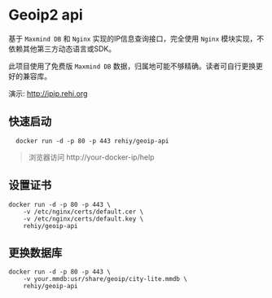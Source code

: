 # Geoip2 api

基于 `Maxmind DB` 和 `Nginx` 实现的IP信息查询接口，完全使用 `Nginx` 模块实现，不依赖其他第三方动态语言或SDK。

此项目使用了免费版 `Maxmind DB` 数据，归属地可能不够精确。读者可自行更换更好的兼容库。

演示: http://ipip.rehi.org

## 快速启动

```
  docker run -d -p 80 -p 443 rehiy/geoip-api
```

> 浏览器访问 http://your-docker-ip/help

## 设置证书

```
docker run -d -p 80 -p 443 \
    -v /etc/nginx/certs/default.cer \
    -v /etc/nginx/certs/default.key \
    rehiy/geoip-api
```

## 更换数据库

```
docker run -d -p 80 -p 443 \
    -v your.mmdb:usr/share/geoip/city-lite.mmdb \
    rehiy/geoip-api
```

